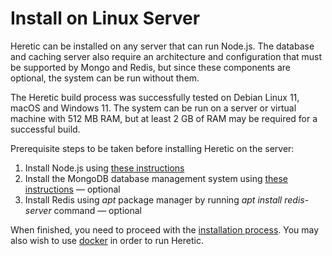 # Install on Linux Server

Heretic can be installed on any server that can run Node.js. The database and caching server also require an architecture and configuration that must be supported by Mongo and Redis, but since these components are optional, the system can be run without them.

The Heretic build process was successfully tested on Debian Linux 11, macOS and Windows 11. The system can be run on a server or virtual machine with 512 MB RAM, but at least 2 GB of RAM may be required for a successful build.

Prerequisite steps to be taken before installing Heretic on the server:

1. Install Node.js using [these instructions](https://github.com/nodesource/distributions/blob/master/README.md)
2. Install the MongoDB database management system using [these instructions](https://www.mongodb.com/docs/manual/tutorial/install-mongodb-on-debian/) — optional
3. Install Redis using *apt* package manager by running *apt install redis-server* command — optional

When finished, you need to proceed with the [installation process](./gettingStarted.md). You may also wish to use [docker](./docker.md) in order to run Heretic. 